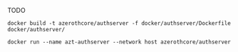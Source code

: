 TODO

```docker build -t azerothcore/authserver -f docker/authserver/Dockerfile docker/authserver/```

```docker run --name azt-authserver --network host azerothcore/authserver```
